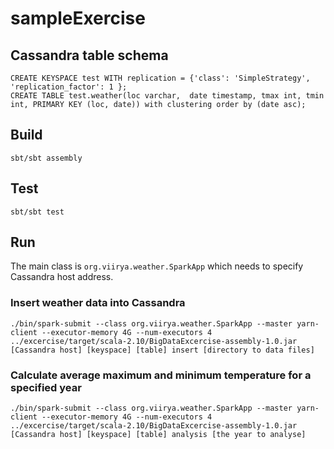 # sampleExercise

## Cassandra table schema

    CREATE KEYSPACE test WITH replication = {'class': 'SimpleStrategy', 'replication_factor': 1 };
    CREATE TABLE test.weather(loc varchar,  date timestamp, tmax int, tmin int, PRIMARY KEY (loc, date)) with clustering order by (date asc);

## Build

    sbt/sbt assembly 

## Test

    sbt/sbt test
 
## Run

The main class is `org.viirya.weather.SparkApp` which needs to specify Cassandra host address.

### Insert weather data into Cassandra

    ./bin/spark-submit --class org.viirya.weather.SparkApp --master yarn-client --executor-memory 4G --num-executors 4 ../excercise/target/scala-2.10/BigDataExcercise-assembly-1.0.jar [Cassandra host] [keyspace] [table] insert [directory to data files]

### Calculate average maximum and minimum temperature for a specified year

    ./bin/spark-submit --class org.viirya.weather.SparkApp --master yarn-client --executor-memory 4G --num-executors 4 ../excercise/target/scala-2.10/BigDataExcercise-assembly-1.0.jar [Cassandra host] [keyspace] [table] analysis [the year to analyse]


